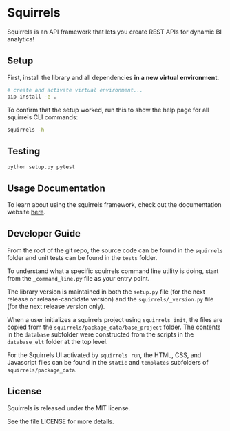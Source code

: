 # Squirrels

Squirrels is an API framework that lets you create REST APIs for dynamic BI analytics!

## Setup

First, install the library and all dependencies **in a new virtual environment**.

```bash
# create and activate virtual environment...
pip install -e .
```

To confirm that the setup worked, run this to show the help page for all squirrels CLI commands:

```bash
squirrels -h
```

## Testing

```
python setup.py pytest
```

## Usage Documentation

To learn about using the squirrels framework, check out the documentation website [here](https://squirrels-nest.github.io/squirrels-docs/).

## Developer Guide

From the root of the git repo, the source code can be found in the `squirrels` folder and unit tests can be found in the `tests` folder.

To understand what a specific squirrels command line utility is doing, start from the `_command_line.py` file as your entry point.

The library version is maintained in both the `setup.py` file (for the next release or release-candidate version) and the `squirrels/_version.py` file (for the next release version only).

When a user initializes a squirrels project using `squirrels init`, the files are copied from the `squirrels/package_data/base_project` folder. The contents in the `database` subfolder were constructed from the scripts in the `database_elt` folder at the top level.

For the Squirrels UI activated by `squirrels run`, the HTML, CSS, and Javascript files can be found in the `static` and `templates` subfolders of `squirrels/package_data`.

## License

Squirrels is released under the MIT license.

See the file LICENSE for more details.
